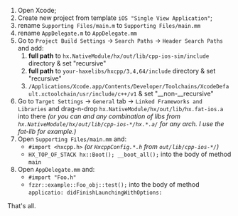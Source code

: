 1. Open Xcode;
1. Create new project from template `iOS "Single View Application"`;
1. rename `Supporting Files/main.m` to `Supporting Files/main.mm`
1. rename `AppDelegate.m` to `AppDelegate.mm`
1. Go to `Project Build Settings` -> `Search Paths` -> `Header Search Paths` and add:
	1. __full path__ to `hx.NativeModule/hx/out/lib/cpp-ios-sim/include` directory & set "recursive"
	1. __full path__ to `your-haxelibs/hxcpp/3,4,64/include` directory & set "recursive"
	1. `/Applications/Xcode.app/Contents/Developer/Toolchains/XcodeDefault.xctoolchain/usr/include/c++/v1` & set "__non-__recursive"
1. Go to `Target Settings` -> `General` tab -> `Linked Frameworks and Libraries` and drag-n-drop `hx.NativeModule/hx/out/lib/hx.fat-ios.a` into there _(or you can and any combination of libs from `hx.NativeModule/hx/out/lib/cpp-ios-*/hx.*.a/` for any arch. I use the fat-lib for example.)_
1. Open `Supporting Files/main.mm` and:
	* `#import <hxcpp.h>` _(or `HxcppConfig.*.h` from `out/lib/cpp-ios-*/`)_
	* `HX_TOP_OF_STACK hx::Boot(); __boot_all();` into the body of method `main`
1. Open `AppDelegate.mm` and:
	* `#import "Foo.h"`
	* `fzzr::example::Foo_obj::test();` into the body of method `applicatio: didFinishLaunchingWithOptions:`

That's all.
